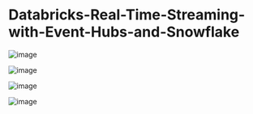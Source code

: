 # Databricks-Real-Time-Streaming-with-Event-Hubs-and-Snowflake
![image](https://github.com/redjules/Databricks-Real-Time-Streaming-with-Event-Hubs-and-Snowflake/assets/106017493/14a9c75b-c772-44a7-bd67-e3ba10804477)


![image](https://github.com/redjules/Databricks-Real-Time-Streaming-with-Event-Hubs-and-Snowflake/assets/106017493/50710495-f105-41ab-86df-9c5b6c25f2b6)


![image](https://github.com/redjules/Databricks-Real-Time-Streaming-with-Event-Hubs-and-Snowflake/assets/106017493/7d10cc47-105a-42d0-b585-15fce79adb09)

![image](https://github.com/redjules/Databricks-Real-Time-Streaming-with-Event-Hubs-and-Snowflake/assets/106017493/110132ed-75b4-47d0-a6d1-1d7f04117c09)
